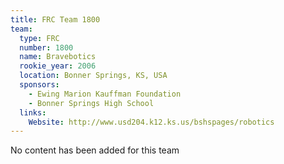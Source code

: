 ```yaml
---
title: FRC Team 1800
team:
  type: FRC
  number: 1800
  name: Bravebotics
  rookie_year: 2006
  location: Bonner Springs, KS, USA
  sponsors:
    - Ewing Marion Kauffman Foundation
    - Bonner Springs High School
  links:
    Website: http://www.usd204.k12.ks.us/bshspages/robotics
---
```

No content has been added for this team